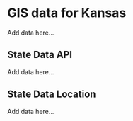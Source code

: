 # GIS data for Kansas

Add data here...

## State Data API

Add data here...

## State Data Location

Add data here...
